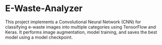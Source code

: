 # E-Waste-Analyzer
This project implements a Convolutional Neural Network (CNN) for classifying e-waste images into multiple categories using TensorFlow and Keras. It performs image augmentation, model training, and saves the best model using a model checkpoint.
